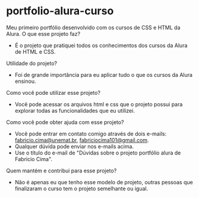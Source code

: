 # portfolio-alura-curso
Meu primeiro portfólio desenvolvido com os cursos de CSS e HTML da Alura.
O que esse projeto faz?
- É o projeto que pratiquei todos os conhecimentos dos cursos da Alura de HTML e CSS.

Utilidade do projeto?
- Foi de grande importância para eu aplicar tudo o que os cursos da Alura ensinou.

Como você pode utilizar esse projeto?
- Você pode acessar os arquivos html e css que o projeto possui para explorar todas as funcionalidades que eu utilizei.

Como você pode obter ajuda com esse projeto?
- Você pode entrar em contato comigo através de dois e-mails: fabricio.cima@unemat.br, fabriciocima101@gmail.com.
- Qualquer dúvida pode enviar nos e-mails acima.
- Use o título do e-mail de  "Dúvidas sobre o projeto portfólio alura de Fabricio Cima".

Quem mantém e contribui para esse projeto?
- Não é apenas eu que tenho esse modelo de projeto, outras pessoas que finalizaram o curso tem o projeto semelhante ou igual.
